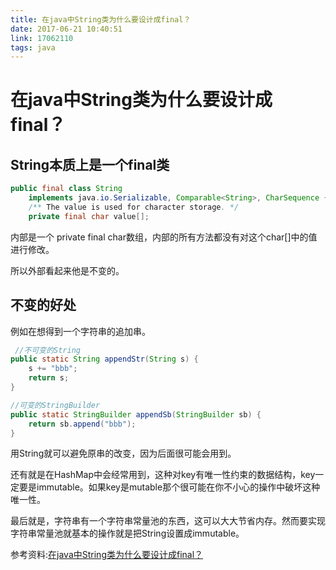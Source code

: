 ```yaml
---
title: 在java中String类为什么要设计成final？
date: 2017-06-21 10:40:51
link: 17062110
tags: java
---
```

# 在java中String类为什么要设计成final？

## String本质上是一个final类

```java
public final class String
    implements java.io.Serializable, Comparable<String>, CharSequence {
    /** The value is used for character storage. */
    private final char value[];
```

内部是一个 private final char数组，内部的所有方法都没有对这个char[]中的值进行修改。

所以外部看起来他是不变的。

## 不变的好处

例如在想得到一个字符串的追加串。

```java
 //不可变的String
public static String appendStr(String s) {
    s += "bbb";
    return s;
}

//可变的StringBuilder
public static StringBuilder appendSb(StringBuilder sb) {
    return sb.append("bbb");
}
```

用String就可以避免原串的改变，因为后面很可能会用到。

还有就是在HashMap中会经常用到，这种对key有唯一性约束的数据结构，key一定要是immutable。如果key是mutable那个很可能在你不小心的操作中破坏这种唯一性。

最后就是，字符串有一个字符串常量池的东西，这可以大大节省内存。然而要实现字符串常量池就基本的操作就是把String设置成immutable。

参考资料:[在java中String类为什么要设计成final？](https://www.zhihu.com/question/31345592)
